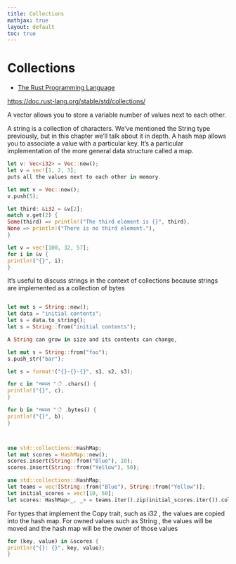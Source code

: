 ```yaml
---
title: Collections
mathjax: true
layout: default
toc: true
---
```



# Collections

* [The Rust Programming Language](Introduction.html)


https://doc.rust-lang.org/stable/std/collections/

A vector allows you to store a variable number of values next to each other.

A string is a collection of characters. We’ve mentioned the String type previously, but in this chapter we’ll talk about it in depth.
A hash map allows you to associate a value with a particular key. It’s a particular implementation of the more general data structure called a map.

```rust
let v: Vec<i32> = Vec::new();
let v = vec![1, 2, 3];
puts all the values next to each other in memory.

let mut v = Vec::new();
v.push(5);

let third: &i32 = &v[2];
match v.get(2) {
Some(third) => println!("The third element is {}", third),
None => println!("There is no third element."),
}

let v = vec![100, 32, 57];
for i in &v {
println!("{}", i);
}
```


It’s useful to discuss strings in the context of collections because strings
are implemented as a collection of bytes

```rust

let mut s = String::new();
let data = "initial contents";
let s = data.to_string();
let s = String::from("initial contents");

A String can grow in size and its contents can change,

let mut s = String::from("foo");
s.push_str("bar");

let s = format!("{}-{}-{}", s1, s2, s3);

for c in "नमस्त " े .chars() {
println!("{}", c);
}

for b in "नमस्त " े .bytes() {
println!("{}", b);
}



use std::collections::HashMap;
let mut scores = HashMap::new();
scores.insert(String::from("Blue"), 10);
scores.insert(String::from("Yellow"), 50);

use std::collections::HashMap;
let teams = vec![String::from("Blue"), String::from("Yellow")];
let initial_scores = vec![10, 50];
let scores: HashMap<_, _> = teams.iter().zip(initial_scores.iter()).collect();
```

For types that implement the Copy trait, such as i32 , the values are copied
into the hash map. For owned values such as String , the values will be
moved and the hash map will be the owner of those values


```rust
for (key, value) in &scores {
println!("{}: {}", key, value);
}

```


